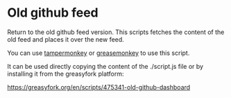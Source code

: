 # Old github feed

Return to the old github feed version. 
This scripts fetches the content of the old feed and places it over the new feed.

You can use [tampermonkey](https://www.tampermonkey.net/) or [greasemonkey](https://www.greasespot.net/) to use this script.

It can be used directly copying the content of the ./script.js file or by installing it from the greasyfork platform:

https://greasyfork.org/en/scripts/475341-old-github-dashboard

